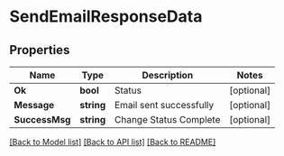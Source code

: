 # SendEmailResponseData

## Properties

Name | Type | Description | Notes
------------ | ------------- | ------------- | -------------
**Ok** | **bool** | Status | [optional] 
**Message** | **string** | Email sent successfully | [optional] 
**SuccessMsg** | **string** | Change Status Complete | [optional] 

[[Back to Model list]](../README.md#documentation-for-models) [[Back to API list]](../README.md#documentation-for-api-endpoints) [[Back to README]](../README.md)


